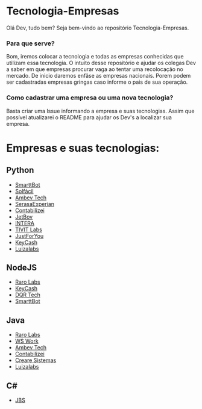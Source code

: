 # Tecnologia-Empresas

Olá Dev, tudo bem?
Seja bem-vindo ao repositório Tecnologia-Empresas.

### Para que serve?

Bom, iremos colocar a tecnologia e todas as empresas conhecidas que utilizam essa tecnologia.
O intuito desse repositório e ajudar os colegas Dev a saber em que empresas procurar vaga ao tentar uma recolocação no mercado.
De inicio daremos enfâse as empresas nacionais. Porem podem ser cadastradas empresas gringas caso informe o pais de sua operação.

### Como cadastrar uma empresa ou uma nova tecnologia?

Basta criar uma Issue informando a empresa e suas tecnologias. Assim que possível atualizarei o README para ajudar os Dev's a localizar sua empresa.


# Empresas e suas tecnologias:

## Python


- [SmarttBot](https://www.linkedin.com/company/smarttbot/)
- [Solfácil](https://www.linkedin.com/company/solfacil/)
- [Ambev Tech](https://www.linkedin.com/company/ambevtech/)
- [SerasaExperian](https://www.linkedin.com/company/serasaexperian/)
- [Contabilizei](https://www.linkedin.com/company/contabilizei/)
- [JetBov](https://www.linkedin.com/company/jetbov/)
- [INTERA](https://www.linkedin.com/company/byintera/)
- [TIVIT Labs](https://www.linkedin.com/company/tivitlabs/)
- [JustForYou](https://www.linkedin.com/company/justforbr/)
- [KeyCash](https://www.linkedin.com/company/keycash-inc/)
- [Luizalabs](https://www.linkedin.com/company/luizalabs/jobs/)


## NodeJS


- [Raro Labs](https://www.linkedin.com/company/raro-labs/jobs/)
- [KeyCash](https://www.linkedin.com/company/keycash-inc/)
- [DQR Tech](https://www.linkedin.com/company/dqr-tech/)
- [SmarttBot](https://www.linkedin.com/company/smarttbot/)


## Java


- [Raro Labs](https://www.linkedin.com/company/raro-labs/jobs/)
- [WS Work](https://www.linkedin.com/company/ws-work-sistemas/)
- [Ambev Tech](https://www.linkedin.com/company/ambevtech/)
- [Contabilizei](https://www.linkedin.com/company/contabilizei/)
- [Creare Sistemas](https://www.linkedin.com/company/creare-sistemas/)
- [Luizalabs](https://www.linkedin.com/company/luizalabs/jobs/)


## C#


- [JBS](https://www.linkedin.com/company/jbs/jobs/)
